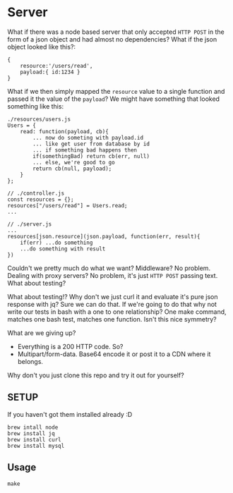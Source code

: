 # Server
What if there was a node based server that only accepted `HTTP POST` in the form of a json object and had almost no dependencies? What if the json object looked like this?:

    {
        resource:'/users/read',
        payload:{ id:1234 }
    }

What if we then simply mapped the `resource` value to a single function and passed it the value of the `payload`? We might have something that looked something like this:

    ./resources/users.js
    Users = {
        read: function(payload, cb){
            ... now do someting with payload.id
            ... like get user from database by id
            ... if something bad happens then
            if(somethingBad) return cb(err, null)
            ... else, we're good to go
            return cb(null, payload);
        }
    };

    // ./controller.js
    const resources = {};
    resources["/users/read"] = Users.read;
    ...
    
    // ./server.js
    ...
    resources[json.resource](json.payload, function(err, result){
        if(err) ...do something
        ...do something with result
    })

Couldn't we pretty much do what we want? Middleware? No problem. Dealing with proxy servers? No problem, it's just `HTTP POST` passing text. What about testing?

What about testing!? Why don't we just curl it and evaluate it's pure json response with jq? Sure we can do that. If we're going to do that why not write our tests in bash with a one to one relationship? One make command, matches one bash test, matches one function. Isn't this nice symmetry? 

What are we giving up? 

* Everything is a 200 HTTP code. So?
* Multipart/form-data. Base64 encode it or post it to a CDN where it belongs.

Why don't you just clone this repo and try it out for yourself?

## SETUP
If you haven't got them installed already :D

    brew intall node
    brew install jq
    brew install curl
    brew install mysql

## Usage

    make
